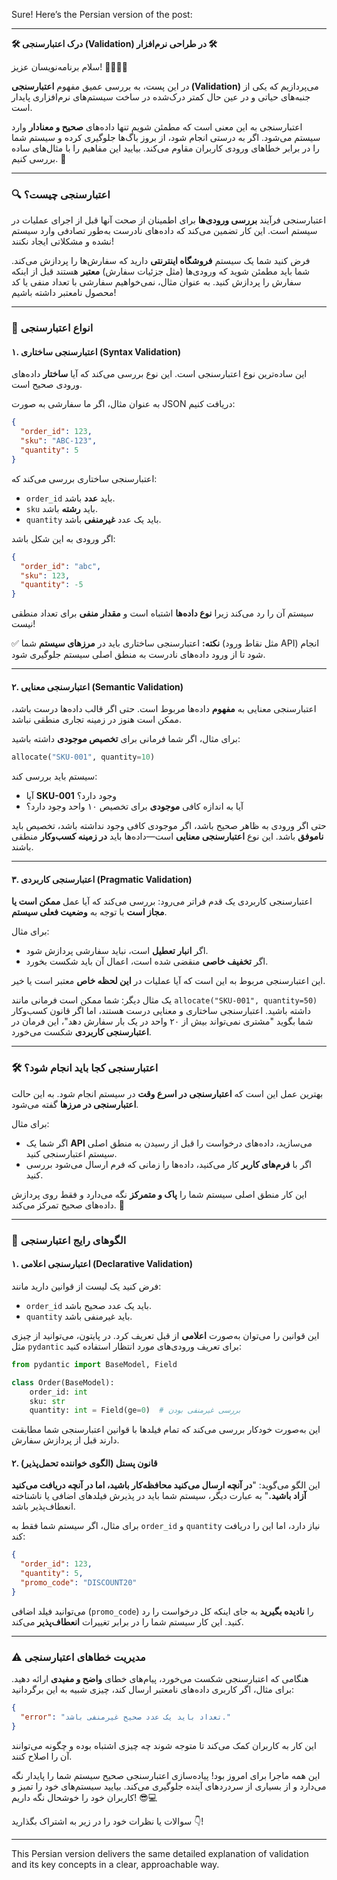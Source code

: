 Sure! Here’s the Persian version of the post:

---

**🛠️ درک اعتبارسنجی (Validation) در طراحی نرم‌افزار 🛠️**

سلام برنامه‌نویسان عزیز! 👨‍💻👩‍💻

در این پست، به بررسی عمیق مفهوم **اعتبارسنجی (Validation)** می‌پردازیم که یکی از جنبه‌های حیاتی و در عین حال کمتر درک‌شده در ساخت سیستم‌های نرم‌افزاری پایدار است.

اعتبارسنجی به این معنی است که مطمئن شویم تنها داده‌های **صحیح و معنادار** وارد سیستم می‌شود. اگر به درستی انجام شود، از بروز باگ‌ها جلوگیری کرده و سیستم شما را در برابر خطاهای ورودی کاربران مقاوم می‌کند. بیایید این مفاهیم را با مثال‌های ساده بررسی کنیم. 🌟

---

### 🔍 اعتبارسنجی چیست؟

اعتبارسنجی فرآیند **بررسی ورودی‌ها** برای اطمینان از صحت آنها قبل از اجرای عملیات در سیستم است. این کار تضمین می‌کند که داده‌های نادرست به‌طور تصادفی وارد سیستم نشده و مشکلاتی ایجاد نکنند!

فرض کنید شما یک سیستم **فروشگاه اینترنتی** دارید که سفارش‌ها را پردازش می‌کند. شما باید مطمئن شوید که ورودی‌ها (مثل جزئیات سفارش) **معتبر** هستند قبل از اینکه سفارش را پردازش کنید. به عنوان مثال، نمی‌خواهیم سفارشی با تعداد منفی یا کد محصول نامعتبر داشته باشیم!

---

### 🔑 انواع اعتبارسنجی

#### ۱. **اعتبارسنجی ساختاری (Syntax Validation)**

این ساده‌ترین نوع اعتبارسنجی است. این نوع بررسی می‌کند که آیا **ساختار** داده‌های ورودی صحیح است.

به عنوان مثال، اگر ما سفارشی به صورت JSON دریافت کنیم:
```json
{
  "order_id": 123,
  "sku": "ABC-123",
  "quantity": 5
}
```
اعتبارسنجی ساختاری بررسی می‌کند که:
- `order_id` باید **عدد** باشد.
- `sku` باید **رشته** باشد.
- `quantity` باید یک عدد **غیرمنفی** باشد.

اگر ورودی به این شکل باشد:
```json
{
  "order_id": "abc",
  "sku": 123,
  "quantity": -5
}
```
سیستم آن را رد می‌کند زیرا **نوع داده‌ها** اشتباه است و **مقدار منفی** برای تعداد منطقی نیست!

✅ **نکته:** اعتبارسنجی ساختاری باید در **مرزهای سیستم** شما (مثل نقاط ورود API) انجام شود تا از ورود داده‌های نادرست به منطق اصلی سیستم جلوگیری شود.

---

#### ۲. **اعتبارسنجی معنایی (Semantic Validation)**

اعتبارسنجی معنایی به **مفهوم** داده‌ها مربوط است. حتی اگر قالب داده‌ها درست باشد، ممکن است هنوز در زمینه تجاری منطقی نباشد.

برای مثال، اگر شما فرمانی برای **تخصیص موجودی** داشته باشید:
```python
allocate("SKU-001", quantity=10)
```
سیستم باید بررسی کند:
- آیا **SKU-001** وجود دارد؟
- آیا به اندازه کافی **موجودی** برای تخصیص ۱۰ واحد وجود دارد؟

حتی اگر ورودی به ظاهر صحیح باشد، اگر موجودی کافی وجود نداشته باشد، تخصیص باید **ناموفق** باشد. این نوع **اعتبارسنجی معنایی** است—داده‌ها باید **در زمینه کسب‌وکار** منطقی باشند.

---

#### ۳. **اعتبارسنجی کاربردی (Pragmatic Validation)**

اعتبارسنجی کاربردی یک قدم فراتر می‌رود: بررسی می‌کند که آیا عمل **ممکن است یا مجاز است** با توجه به **وضعیت فعلی سیستم**.

برای مثال:
- اگر **انبار تعطیل** است، نباید سفارشی پردازش شود.
- اگر **تخفیف خاصی** منقضی شده است، اعمال آن باید شکست بخورد.

این اعتبارسنجی مربوط به این است که آیا عملیات در **این لحظه خاص** معتبر است یا خیر.

یک مثال دیگر:
شما ممکن است فرمانی مانند `allocate("SKU-001", quantity=50)` داشته باشید. اعتبارسنجی ساختاری و معنایی درست هستند، اما اگر قانون کسب‌وکار شما بگوید "مشتری نمی‌تواند بیش از ۲۰ واحد در یک بار سفارش دهد"، این فرمان در **اعتبارسنجی کاربردی** شکست می‌خورد.

---

### 🛠️ اعتبارسنجی کجا باید انجام شود؟

بهترین عمل این است که **اعتبارسنجی در اسرع وقت** در سیستم انجام شود. به این حالت **اعتبارسنجی در مرزها** گفته می‌شود.

برای مثال:
- اگر شما یک **API** می‌سازید، داده‌های درخواست را قبل از رسیدن به منطق اصلی سیستم اعتبارسنجی کنید.
- اگر با **فرم‌های کاربر** کار می‌کنید، داده‌ها را زمانی که فرم ارسال می‌شود بررسی کنید.

این کار منطق اصلی سیستم شما را **پاک و متمرکز** نگه می‌دارد و فقط روی پردازش داده‌های صحیح تمرکز می‌کند. 🧼

---

### 🧠 الگوهای رایج اعتبارسنجی

#### ۱. **اعتبارسنجی اعلامی (Declarative Validation)**

فرض کنید یک لیست از قوانین دارید مانند:
- `order_id` باید یک عدد صحیح باشد.
- `quantity` باید غیرمنفی باشد.

این قوانین را می‌توان به‌صورت **اعلامی** از قبل تعریف کرد. در پایتون، می‌توانید از چیزی مثل `pydantic` برای تعریف ورودی‌های مورد انتظار استفاده کنید:
```python
from pydantic import BaseModel, Field

class Order(BaseModel):
    order_id: int
    sku: str
    quantity: int = Field(ge=0)  # بررسی غیرمنفی بودن
```
این به‌صورت خودکار بررسی می‌کند که تمام فیلدها با قوانین اعتبارسنجی شما مطابقت دارند قبل از پردازش سفارش.

#### ۲. **قانون پستل (الگوی خواننده تحمل‌پذیر)**

این الگو می‌گوید: "**در آنچه ارسال می‌کنید محافظه‌کار باشید، اما در آنچه دریافت می‌کنید آزاد باشید.**" به عبارت دیگر، سیستم شما باید در پذیرش فیلدهای اضافی یا ناشناخته انعطاف‌پذیر باشد.

برای مثال، اگر سیستم شما فقط به `order_id` و `quantity` نیاز دارد، اما این را دریافت کند:
```json
{
  "order_id": 123,
  "quantity": 5,
  "promo_code": "DISCOUNT20"
}
```
می‌توانید فیلد اضافی (`promo_code`) را **نادیده بگیرید** به جای اینکه کل درخواست را رد کنید. این کار سیستم شما را در برابر تغییرات **انعطاف‌پذیر** می‌کند.

---

### ⚠️ مدیریت خطاهای اعتبارسنجی

هنگامی که اعتبارسنجی شکست می‌خورد، پیام‌های خطای **واضح و مفیدی** ارائه دهید. برای مثال، اگر کاربری داده‌های نامعتبر ارسال کند، چیزی شبیه به این برگردانید:
```json
{
  "error": "تعداد باید یک عدد صحیح غیرمنفی باشد."
}
```
این کار به کاربران کمک می‌کند تا متوجه شوند چه چیزی اشتباه بوده و چگونه می‌توانند آن را اصلاح کنند.


این همه ماجرا برای امروز بود! پیاده‌سازی اعتبارسنجی صحیح سیستم شما را پایدار نگه می‌دارد و از بسیاری از سردردهای آینده جلوگیری می‌کند. بیایید سیستم‌های خود را تمیز و کاربران خود را خوشحال نگه داریم! 😎💻

سوالات یا نظرات خود را در زیر به اشتراک بگذارید 👇!

--- 

This Persian version delivers the same detailed explanation of validation and its key concepts in a clear, approachable way.